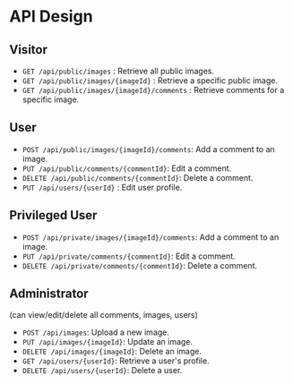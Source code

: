 # API Design

## Visitor

- `GET /api/public/images` : Retrieve all public images.
- `GET /api/public/images/{imageId}` : Retrieve a specific public image.
- `GET /api/public/images/{imageId}/comments` : Retrieve comments for a specific image.

## User

- `POST /api/public/images/{imageId}/comments`: Add a comment to an image.
- `PUT /api/public/comments/{commentId}`: Edit a comment.
- `DELETE /api/public/comments/{commentId}`: Delete a comment.
- `PUT /api/users/{userId}` : Edit user profile.

## Privileged User

- `POST /api/private/images/{imageId}/comments`: Add a comment to an image.
- `PUT /api/private/comments/{commentId}`: Edit a comment.
- `DELETE /api/private/comments/{commentId}`: Delete a comment.

## Administrator

(can view/edit/delete all comments, images, users)

- `POST /api/images`: Upload a new image.
- `PUT /api/images/{imageId}`: Update an image.
- `DELETE /api/images/{imageId}`: Delete an image.
- `GET /api/users/{userId}`: Retrieve a user's profile.
- `DELETE /api/users/{userId}`: Delete a user.
